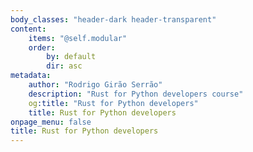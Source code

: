 ```yaml
---
body_classes: "header-dark header-transparent"
content:
    items: "@self.modular"
    order:
        by: default
        dir: asc
metadata:
    author: "Rodrigo Girão Serrão"
    description: "Rust for Python developers course"
    og:title: "Rust for Python developers"
    title: Rust for Python developers
onpage_menu: false
title: Rust for Python developers
---
```

